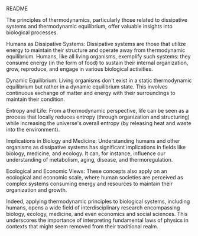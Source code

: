 README

The principles of thermodynamics, particularly those related to dissipative systems and thermodynamic equilibrium, offer valuable insights into biological processes.

Humans as Dissipative Systems:
Dissipative systems are those that utilize energy to maintain their structure and operate away from thermodynamic equilibrium. Humans, like all living organisms, exemplify            such systems: they consume energy (in the form of food) to sustain their internal organization, grow, reproduce, and engage in various biological activities.

Dynamic Equilibrium:
Living organisms don't exist in a static thermodynamic equilibrium but rather in a dynamic equilibrium state. This involves continuous exchange of matter and energy with their surroundings to maintain their condition.

Entropy and Life:
From a thermodynamic perspective, life can be seen as a process that locally reduces entropy (through organization and structuring) while increasing the universe's overall entropy (by releasing heat and waste into the environment).

Implications in Biology and Medicine:
Understanding humans and other organisms as dissipative systems has significant implications in fields like biology, medicine, and ecology. It can, for instance, influence our understanding of metabolism, aging, disease, and thermoregulation.

Ecological and Economic Views:
These concepts also apply on an ecological and economic scale, where human societies are perceived as complex systems consuming energy and resources to maintain their organization and growth.

Indeed, applying thermodynamic principles to biological systems, including humans, opens a wide field of interdisciplinary research encompassing biology, ecology, medicine, and even economics and social sciences. This underscores the importance of interpreting fundamental laws of physics in contexts that might seem removed from their traditional realm.




